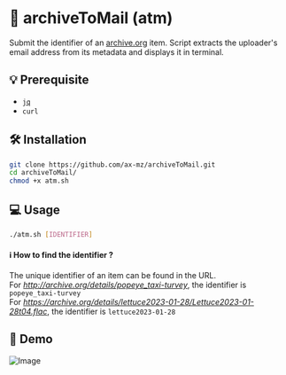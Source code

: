 # 📧 archiveToMail (atm)
Submit the identifier of an [archive.org](https://archive.org/) item. Script extracts the uploader's email address from its metadata and displays it in terminal.<br>

## 💡 Prerequisite
* [`jq`](https://stedolan.github.io/jq/download/)
* `curl`

## 🛠️ Installation
```bash
git clone https://github.com/ax-mz/archiveToMail.git
cd archiveToMail/
chmod +x atm.sh
```

## 💻 Usage
```bash
./atm.sh [IDENTIFIER]
```

#### ℹ️ How to find the identifier ?
The unique identifier of an item can be found in the URL. <br>
For *http://archive.org/details/popeye_taxi-turvey*, the identifier is `popeye_taxi-turvey` <br>
For *https://archive.org/details/lettuce2023-01-28/Lettuce2023-01-28t04.flac*, the identifier is `lettuce2023-01-28`

## 👀 Demo
![Image](https://i.imgur.com/D3qIaI3.png)
